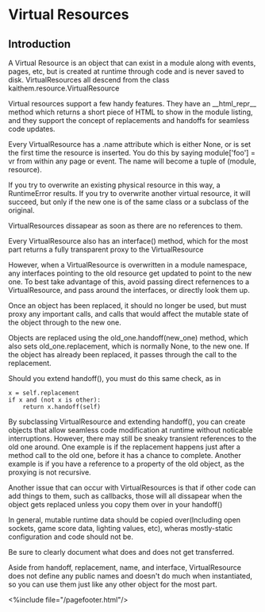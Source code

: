 Virtual Resources
=================

<span id="intro"></span>Introduction
------------------------------------

A Virtual Resource is an object that can exist in a module along with
events, pages, etc, but is created at runtime through code and is never
saved to disk. VirtualResources all descend from the class
kaithem.resource.VirtualResource

Virtual resources support a few handy features. They have an
\_\_html\_repr\_\_ method which returns a short piece of HTML to show in
the module listing, and they support the concept of replacements and
handoffs for seamless code updates.

Every VirtualResource has a .name attribute which is either None, or is
set the first time the resource is inserted. You do this by saying
module\['foo'\] = vr from within any page or event. The name will become
a tuple of (module, resource).

If you try to overwrite an existing physical resource in this way, a
RuntimeError results. If you try to overwrite another virtual resource,
it will succeed, but only if the new one is of the same class or a
subclass of the original.

VirtualResources dissapear as soon as there are no references to them.

Every VirtualResource also has an interface() method, which for the most
part returns a fully transparent proxy to the VirtualResource

However, when a VirtualResource is overwritten in a module namespace,
any interfaces pointing to the old resource get updated to point to the
new one. To best take advantage of this, avoid passing direct
refernences to a VirtualResource, and pass around the interfaces, or
directly look them up.

Once an object has been replaced, it should no longer be used, but must
proxy any important calls, and calls that would affect the mutable state
of the object through to the new one.

Objects are replaced using the old\_one.handoff(new\_one) method, which
also sets old\_one.replacement, which is normally None, to the new one.
If the object has already been replaced, it passes through the call to
the replacement.

Should you extend handoff(), you must do this same check, as in

    x = self.replacement
    if x and (not x is other):
        return x.handoff(self)

By subclassing VirtualResource and extending handoff(), you can create
objects that allow seamless code modification at runtime without
noticable interruptions. However, there may still be sneaky transient
references to the old one around. One example is if the replacement
happens just after a method call to the old one, before it has a chance
to complete. Another example is if you have a reference to a property of
the old object, as the proxying is not recursive.

Another issue that can occur with VirtualResources is that if other code
can add things to them, such as callbacks, those will all dissapear when
the object gets replaced unless you copy them over in your handoff()

In general, mutable runtime data should be copied over(Including open
sockets, game score data, lighting values, etc), wheras mostly-static
configuration and code should not be.

Be sure to clearly document what does and does not get transferred.

Aside from handoff, replacement, name, and interface, VirtualResource
does not define any public names and doesn't do much when instantiated,
so you can use them just like any other object for the most part.

&lt;%include file="/pagefooter.html"/&gt;
